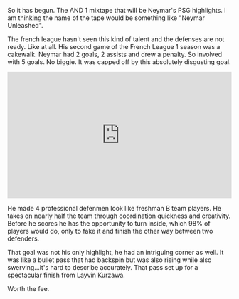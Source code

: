 So it has begun. The AND 1 mixtape that will be Neymar's PSG highlights. I am thinking the name of the tape would be something like "Neymar Unleashed". 

The french league hasn't seen this kind of talent and the defenses are not ready. Like at all. His second game of the French League 1 season was a cakewalk. Neymar had 2 goals, 2 assists and drew a penalty. So involved with 5 goals. No biggie. It was capped off by this absolutely disgusting goal.

<div style="width: 100%; height: 0px; position: relative; padding-bottom: 56.250%;"><iframe src="https://streamable.com/s/0jddt/xckqow" frameborder="0" width="100%" height="100%" allowfullscreen style="width: 100%; height: 100%; position: absolute;"></iframe></div>

He made 4 professional defenmen look like freshman B team players. He takes on nearly half the team through coordination quickness and creativity. Before he scores he has the opportunity to turn inside, which 98% of players would do, only to fake it and finish the other way between two defenders.

That goal was not his only highlight, he had an intriguing corner as well. It was like a bullet pass that had backspin but was also rising while also swerving...it's hard to describe accurately. That pass set up for a spectacular finish from Layvin Kurzawa. 

Worth the fee. 

